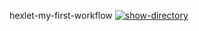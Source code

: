 hexlet-my-first-workflow
[![show-directory](https://github.com/miskaris-wq/hexlet-my-first-workflow/actions/workflows/show-directory.yml/badge.svg)](https://github.com/miskaris-wq/hexlet-my-first-workflow/actions/workflows/show-directory.yml)
